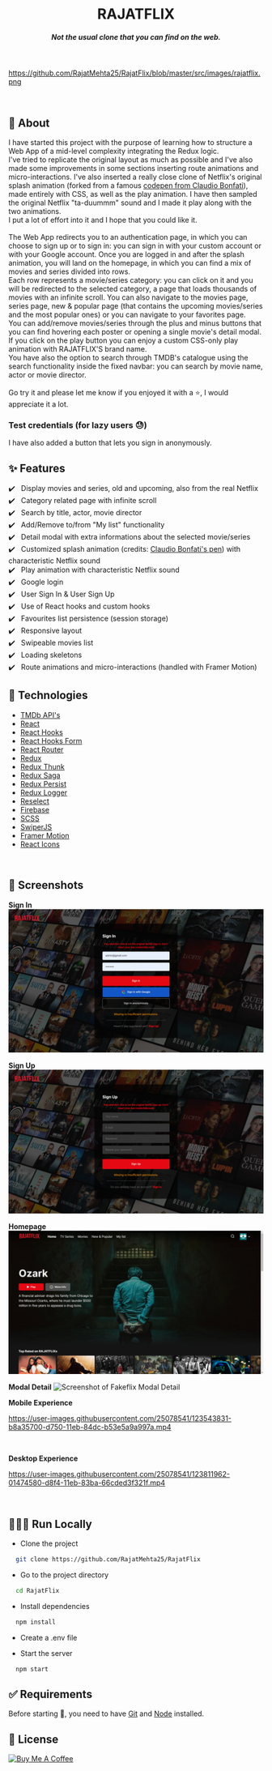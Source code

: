<h1 align="center">RAJATFLIX</h1>
<h5 align="center">Not the usual clone that you can find on the web.</h5><br/>

<centre >https://github.com/RajatMehta25/RajatFlix/blob/master/src/images/rajatflix.png</centre>

<!-- https://user-images.githubusercontent.com/25078541/123811962-01474580-d8f4-11eb-83ba-66cded3f321f.mp4 -->

<br/>

## 🎯 About

I have started this project with the purpose of learning how to structure a Web App of a mid-level complexity integrating the Redux logic.<br/>
I've tried to replicate the original layout as much as possible and I've also made some improvements in some sections inserting route animations and micro-interactions. I've also inserted a really close clone of Netflix's original splash animation (forked from a famous [codepen from Claudio Bonfati](https://codepen.io/claudio_bonfati/pen/mdryxPv)), made entirely with CSS, as well as the play animation. I have then sampled the original Netflix "ta-duummm" sound and I made it play along with the two animations.<br/>
I put a lot of effort into it and I hope that you could like it.<br/><br/>
The Web App redirects you to an authentication page, in which you can choose to sign up or to sign in: you can sign in with your custom account or with your Google account. Once you are logged in and after the splash animation, you will land on the homepage, in which you can find a mix of movies and series divided into rows.<br/>
Each row represents a movie/series category: you can click on it and you will be redirected to the selected category, a page that loads thousands of movies with an infinite scroll. You can also navigate to the movies page, series page, new & popular page (that contains the upcoming movies/series and the most popular ones) or you can navigate to your favorites page.<br/>
You can add/remove movies/series through the plus and minus buttons that you can find hovering each poster or opening a single movie's detail modal. If you click on the play button you can enjoy a custom CSS-only play animation with RAJATFLIX'S brand name.<br/>
You have also the option to search through TMDB's catalogue using the search functionality inside the fixed navbar: you can search by movie name, actor or movie director.<br/><br/>
Go try it and please let me know if you enjoyed it with a ⭐️, I would appreciate it a lot.
<br/>

<!-- ## ▶️ Demo

Here you can find the demo links:

- [Custom](https://fakeflix.th3wall.codes)
- [Netlify](https://fakeflix-app.netlify.app) -->

### Test credentials (for lazy users 😓)

<!-- > Email: fakeflixuser@test.com<br/>
> Password: FakeflixTest<br/> -->

I have also added a button that lets you sign in anonymously.

## :sparkles: Features

:heavy_check_mark: &nbsp;&nbsp;Display movies and series, old and upcoming, also from the real Netflix<br />
:heavy_check_mark: &nbsp;&nbsp;Category related page with infinite scroll<br />
:heavy_check_mark: &nbsp;&nbsp;Search by title, actor, movie director<br />
:heavy_check_mark: &nbsp;&nbsp;Add/Remove to/from "My list" functionality<br />
:heavy_check_mark: &nbsp;&nbsp;Detail modal with extra informations about the selected movie/series<br />
:heavy_check_mark: &nbsp;&nbsp;Customized splash animation (credits: [Claudio Bonfati's pen](https://codepen.io/claudio_bonfati/pen/mdryxPv)) with characteristic Netflix sound<br />
:heavy_check_mark: &nbsp;&nbsp;Play animation with characteristic Netflix sound<br />
:heavy_check_mark: &nbsp;&nbsp;Google login<br />
:heavy_check_mark: &nbsp;&nbsp;User Sign In & User Sign Up<br />
:heavy_check_mark: &nbsp;&nbsp;Use of React hooks and custom hooks<br />
:heavy_check_mark: &nbsp;&nbsp;Favourites list persistence (session storage)<br />
:heavy_check_mark: &nbsp;&nbsp;Responsive layout<br />
:heavy_check_mark: &nbsp;&nbsp;Swipeable movies list<br />
:heavy_check_mark: &nbsp;&nbsp;Loading skeletons<br />
:heavy_check_mark: &nbsp;&nbsp;Route animations and micro-interactions (handled with Framer Motion)<br />

## :rocket: Technologies

- [TMDb API's](https://www.themoviedb.org/)
- [React](https://reactjs.org/)
- [React Hooks](https://reactjs.org/docs/hooks-intro.html)
- [React Hooks Form](https://react-hook-form.com/)
- [React Router](https://reactrouter.com/web/guides/quick-start)
- [Redux](https://redux.js.org/)
- [Redux Thunk](https://github.com/reduxjs/redux-thunk)
- [Redux Saga](https://redux-saga.js.org/)
- [Redux Persist](https://github.com/rt2zz/redux-persist)
- [Redux Logger](https://github.com/LogRocket/redux-logger)
- [Reselect](https://github.com/reduxjs/reselect)
- [Firebase](https://firebase.google.com/)
- [SCSS](https://sass-lang.com/)
- [SwiperJS](https://swiperjs.com/react)
- [Framer Motion](https://www.framer.com/motion/)
- [React Icons](https://react-icons.github.io/react-icons/)
<!-- - [Netlify](https://www.netlify.com) (have a look below) and [Vercel](https://vercel.com/) for the deploy and CI. -->

<!-- ## Netlify deploy & configuration

[![Netlify Status](https://api.netlify.com/api/v1/badges/14a32bbb-d899-445d-8fa6-8bed739c0296/deploy-status)](https://app.netlify.com/sites/fakeflix-app/deploys) -->

<!-- ### Deploy configuration steps

1. Connect your GitHub account to Netlify
2. Select the project
3. In Settings → Build & Deploy → Set **Build command** to : **_npm run build_**
4. In Settings → Build & Deploy → Set **Publish directory** to : **_build_**
5. In Settings → Build & Deploy → Set **Environment variables** → Click on **Edit variables** and add yours (ie: TMBd's API key, Firebase configuration). -->
   <br/>

## 📸 Screenshots

**Sign In**
![Screenshot of Fakeflix Sign In](https://github.com/RajatMehta25/RajatFlix/blob/master/public/SignIn.png)
<br/>

**Sign Up**
![Screenshot of Fakeflix Sign Up](https://github.com/RajatMehta25/RajatFlix/blob/master/public/SignUp.png)
<br/>

**Homepage**
![Screenshot of Fakeflix Homepage](https://github.com/RajatMehta25/RajatFlix/blob/master/public/HomePage.png)
<br/>

**Modal Detail**
![Screenshot of Fakeflix Modal Detail](https://cdn.jsdelivr.net/gh/Th3Wall/assets-cdn/Fakeflix/screenshots/Fakeflix_DetailModal.jpg)
<br/>

**Mobile Experience**

https://user-images.githubusercontent.com/25078541/123543831-b8a35700-d750-11eb-84dc-b53e5a9a997a.mp4

<br/>

**Desktop Experience**

https://user-images.githubusercontent.com/25078541/123811962-01474580-d8f4-11eb-83ba-66cded3f321f.mp4

<br/>

## 👨🏻‍💻 Run Locally

- Clone the project

```bash
  git clone https://github.com/RajatMehta25/RajatFlix
```

- Go to the project directory

```bash
  cd RajatFlix
```

- Install dependencies

```bash
  npm install
```

- Create a .env file

<!-- - Request an API key from TMDB and them add it to the .env file

```
REACT_APP_API_KEY=REACT_APP_API_KEY
```

- Create a project inside Google Firebase and export the configuration

- Add the configuration inside the .env file created previously

```
REACT_APP_FIREBASE_API_KEY=REACT_APP_FIREBASE_API_KEY
REACT_APP_FIREBASE_AUTH_DOMAIN=REACT_APP_FIREBASE_AUTH_DOMAIN
REACT_APP_FIREBASE_PROJECT_ID=REACT_APP_FIREBASE_PROJECT_ID
REACT_APP_FIREBASE_STORAGE_BUCKET=REACT_APP_FIREBASE_STORAGE_BUCKET
REACT_APP_FIREBASE_MESSAGING_SENDER_ID=REACT_APP_FIREBASE_MESSAGING_SENDER_ID
REACT_APP_FIREBASE_APP_ID=REACT_APP_FIREBASE_APP_ID
REACT_APP_FIREBASE_MEASUREMEMT_ID=REACT_APP_FIREBASE_MEASUREMEMT_ID
``` -->

- Start the server

```bash
  npm start
```

## :white_check_mark: Requirements

Before starting :checkered_flag:, you need to have [Git](https://git-scm.com) and [Node](https://nodejs.org/en/) installed.
<br/>

## 📝 License

<!-- [MIT](https://github.com/Th3Wall/Fakeflix/blob/main/LICENSE) -->

<a href="https://www.buymeacoffee.com/rajatmehta" target="_blank"><img src="https://cdn.buymeacoffee.com/buttons/v2/default-yellow.png" height="41" width="174" alt="Buy Me A Coffee" /></a>
